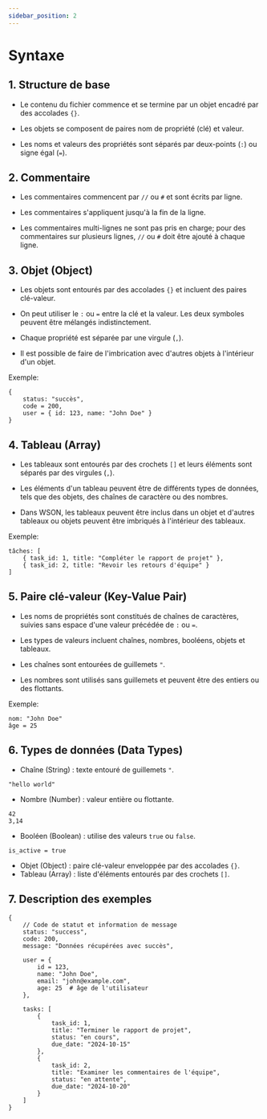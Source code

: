 ```yaml
---
sidebar_position: 2
---
```


# Syntaxe

## 1. Structure de base

- Le contenu du fichier commence et se termine par un objet encadré par des accolades `{}`.

- Les objets se composent de paires nom de propriété (clé) et valeur.

- Les noms et valeurs des propriétés sont séparés par deux-points (`:`) ou signe égal (`=`).

## 2. Commentaire

- Les commentaires commencent par `//` ou `#` et sont écrits par ligne.

- Les commentaires s'appliquent jusqu'à la fin de la ligne.

- Les commentaires multi-lignes ne sont pas pris en charge; pour des commentaires sur plusieurs lignes, `//` ou `#` doit être ajouté à chaque ligne.

## 3. Objet (Object)

- Les objets sont entourés par des accolades `{}` et incluent des paires clé-valeur.

- On peut utiliser le `:` ou `=` entre la clé et la valeur. Les deux symboles peuvent être mélangés indistinctement.

- Chaque propriété est séparée par une virgule (`,`).

- Il est possible de faire de l'imbrication avec d'autres objets à l'intérieur d'un objet.

Exemple:

```
{
    status: "succès",
    code = 200,
    user = { id: 123, name: "John Doe" }
}
```

## 4. Tableau (Array)

- Les tableaux sont entourés par des crochets `[]` et leurs éléments sont séparés par des virgules (`,`).

- Les éléments d'un tableau peuvent être de différents types de données, tels que des objets, des chaînes de caractère ou des nombres.

- Dans WSON, les tableaux peuvent être inclus dans un objet et d'autres tableaux ou objets peuvent être imbriqués à l'intérieur des tableaux.

Exemple:

```
tâches: [
    { task_id: 1, title: "Compléter le rapport de projet" },
    { task_id: 2, title: "Revoir les retours d'équipe" }
]
```

## 5. Paire clé-valeur (Key-Value Pair)

- Les noms de propriétés sont constitués de chaînes de caractères, suivies sans espace d'une valeur précédée de `:` ou `=`.

- Les types de valeurs incluent chaînes, nombres, booléens, objets et tableaux.

- Les chaînes sont entourées de guillemets `"`.

- Les nombres sont utilisés sans guillemets et peuvent être des entiers ou des flottants.

Exemple:

```
nom: "John Doe"
âge = 25
```

## 6. Types de données (Data Types)

- Chaîne (String) : texte entouré de guillemets `"`.

```
"hello world"
```

- Nombre (Number) : valeur entière ou flottante.

```
42
3,14
```

- Booléen (Boolean) : utilise des valeurs `true` ou `false`.

```
is_active = true
```

- Objet (Object) : paire clé-valeur enveloppée par des accolades `{}`.
- Tableau (Array) : liste d'éléments entourés par des crochets `[]`.

## 7. Description des exemples

```ws
{
    // Code de statut et information de message
    status: "success",
    code: 200,
    message: "Données récupérées avec succès",

    user = {
        id = 123,
        name: "John Doe",
        email: "john@example.com",
        age: 25  # âge de l'utilisateur
    },

    tasks: [
        {
            task_id: 1,
            title: "Terminer le rapport de projet",
            status: "en cours",
            due_date: "2024-10-15"
        },
        {
            task_id: 2,
            title: "Examiner les commentaires de l'équipe",
            status: "en attente",
            due_date: "2024-10-20"
        }
    ]
}
```
